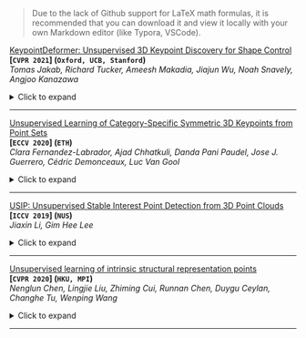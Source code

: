 > Due to the lack of Github support for LaTeX math formulas, it is recommended that you can download it and view it locally with your own Markdown editor (like Typora, VSCode).



[KeypointDeformer: Unsupervised 3D Keypoint Discovery for Shape Control](https://arxiv.org/pdf/2104.11224.pdf)  
**[`CVPR 2021`] (`Oxford, UCB, Stanford`)**  
*Tomas Jakab, Richard Tucker, Ameesh Makadia, Jiajun Wu, Noah Snavely, Angjoo Kanazawa*

<details><summary>Click to expand</summary>


<div align=center>
	<img src="https://raw.githubusercontent.com/yzy1996/Image-Hosting/master/20210506170726.png" width="800" />
</div>


> **Summary** 

The problem is to align a source 3D object to a target 3D object from the same object category. Deform the source shape and preserve the shape details.

The method is using the shape deformation algorithm to discover 3D keypoints and control the shape via comparing the latent representations.

目的是用户可交互式形状编辑，较为直接和容易的方式就是以关键点为参考，关键点也是带有语义信息的。

本文做到了：1. 完全无监督的方式，用户可以通过改变关键点的位置对图片进行带有语义的变形；2. 类别先验带来的对称性结构理解 (用的PCA)


> **Details**

The loss function is a similarity loss and a keypoint regularization loss (semantically consistent & well-distributed, preserve shape symmetries).

learn two parts:

- a keypoint predictor $\phi: \boldsymbol{x} \mapsto \boldsymbol{p}$
- a conditional deformation model on keypoints $\Psi:\left(\boldsymbol{x}, \boldsymbol{p}, \boldsymbol{p}^{\prime}\right) \mapsto \boldsymbol{x}^{\prime}$

**Dataset**: ShapeNet, KeypointNet, Google Scanned Objects dataset

> **Limitation**

does not allow object part rotation

</p></details>

---

[Unsupervised Learning of Category-Specific Symmetric 3D Keypoints from Point Sets](https://arxiv.org/pdf/2003.07619.pdf)  
**[`ECCV 2020`] (`ETH`)**  
*Clara Fernandez-Labrador, Ajad Chhatkuli, Danda Pani Paudel, Jose J. Guerrero, Cédric Demonceaux, Luc Van Gool*

<details><summary>Click to expand</summary>


<div align=center>
	<img src="https://raw.githubusercontent.com/yzy1996/Image-Hosting/master/20210509174703.png" width="800" />
</div>


> **Summary**

(可以联想到2020CVPR另一篇利用对称性做生成的) reflective symmetry 反射对称

Using the symmetric liner basis shapes to learn keypoints directly from 3D point clouds.

They define the desired properties:

- generalizability over different shape instances and alignments in a category
- one-to-one ordered correspondences and semantic consistency
- representative of the shape as well as the category while preserving shape symmetry

做了两件事：1是对shape进行建模，2是在无序的点云中推断有序的关键点

> **Details**

Main method is the **low-rank symmetric shape basis**  
ref: A simple prior-free method for non-rigid structure-from-motion factorization, Recovering non-rigid 3D shape from image streams, Nonrigid structure-from-motion: Estimating shape and motion with hierarchical priors.

</p></details>

---

[USIP: Unsupervised Stable Interest Point Detection from 3D Point Clouds](https://arxiv.org/pdf/1904.00229.pdf)  
**[`ICCV 2019`] (`NUS`)**  
*Jiaxin Li, Gim Hee Lee*

<details><summary>Click to expand</summary>


<div align=center>
	<img src="https://raw.githubusercontent.com/yzy1996/Image-Hosting/master/20210511225110.png" width="800" />
</div>


> **Summary**



</p></details>

---

[Unsupervised learning of intrinsic structural representation points](https://arxiv.org/pdf/2003.01661.pdf)  
**[`CVPR 2020`] (`HKU, MPI`)**  
*Nenglun Chen, Lingjie Liu, Zhiming Cui, Runnan Chen, Duygu Ceylan, Changhe Tu, Wenping Wang*

<details><summary>Click to expand</summary>


<div align=center>
	<img src="https://raw.githubusercontent.com/yzy1996/Image-Hosting/master/20210511224355.png" width="800" />
</div>


> **Summary**

**Take 3D point cloud as input, output the structure points**



</p></details>

---

